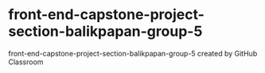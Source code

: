 # front-end-capstone-project-section-balikpapan-group-5
front-end-capstone-project-section-balikpapan-group-5 created by GitHub Classroom

